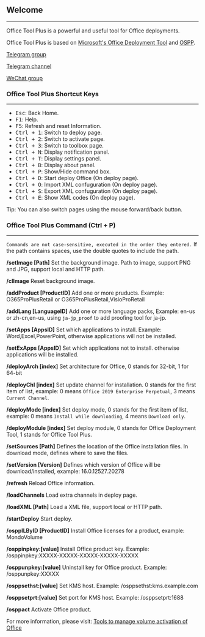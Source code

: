 ## Welcome

---

Office Tool Plus is a powerful and useful tool for Office deployments.

Office Tool Plus is based on [Microsoft's Office Deployment Tool](https://aka.ms/ODT) and [OSPP](https://docs.microsoft.com/en-us/DeployOffice/vlactivation/tools-to-manage-volume-activation-of-office).

[Telegram group](https://otp.landian.vip/grouplink/telegram.html)

[Telegram channel](https://t.me/otp_channel)

[WeChat group](https://otp.landian.vip/grouplink/wechat.html)

### Office Tool Plus Shortcut Keys

---

- <kbd>Esc</kbd>: Back Home.
- <kbd>F1</kbd>: Help.
- <kbd>F5</kbd>: Refresh and reset Information.
- <kbd>Ctrl + 1</kbd>: Switch to deploy page.
- <kbd>Ctrl + 2</kbd>: Switch to activate page.
- <kbd>Ctrl + 3</kbd>: Switch to toolbox page.
- <kbd>Ctrl + N</kbd>: Display notification panel.
- <kbd>Ctrl + T</kbd>: Display settings panel.
- <kbd>Ctrl + B</kbd>: Display about panel.
- <kbd>Ctrl + P</kbd>: Show/Hide command box.
- <kbd>Ctrl + D</kbd>: Start deploy Office (On deploy page).
- <kbd>Ctrl + O</kbd>: Import XML confuguration (On deploy page).
- <kbd>Ctrl + S</kbd>: Export XML confuguration (On deploy page).
- <kbd>Ctrl + E</kbd>: Show XML codes (On deploy page).

Tip: You can also switch pages using the mouse forward/back button.

### Office Tool Plus Command (Ctrl + P)

---

`Commands are not case-sensitive, executed in the order they entered.` If the path contains spaces, use the double quotes to include the path.

**/setImage [Path]** Set the background image. Path to image, support PNG and JPG, support local and HTTP path.

**/clImage** Reset background image.

**/addProduct [ProductID]** Add one or more pruducts. Example: O365ProPlusRetail or O365ProPlusRetail,VisioProRetail

**/addLang [LanguageID]** Add one or more language packs, Example: en-us or zh-cn,en-us, using `ja-jp_proof` to add proofing tool for ja-jp.

**/setApps [AppsID]** Set which applications to install. Example: Word,Excel,PowerPoint, otherwise applications will not be installed.

**/setExApps [AppsID]** Set which applications not to install. otherwise applications will be installed.

**/deployArch [index]** Set architecture for Office, 0 stands for 32-bit, 1 for 64-bit

**/deployChl [index]** Set update channel for installation. 0 stands for the first item of list, example: 0 means `Office 2019 Enterprise Perpetual`, 3 means `Current Channel`.

**/deployMode [index]** Set deploy mode, 0 stands for the first item of list, example: 0 means `Install while downloading`, 4 means `Download only`.

**/deployModule [index]** Set deploy module, 0 stands for Office Deployment Tool, 1 stands for Office Tool Plus.

**/setSources [Path]** Defines the location of the Office installation files. In download mode, defines where to save the files.

**/setVersion [Version]** Defines which version of Office will be download/installed, example: 16.0.12527.20278

**/refresh** Reload Office information.

**/loadChannels** Load extra channels in deploy page.

**/loadXML [Path]** Load a XML file, support local or HTTP path.

**/startDeploy** Start deploy.

**/osppILByID [ProductID]** Install Office licenses for a product, example: MondoVolume

**/osppinpkey:[value]** Install Office product key. Example: /osppinpkey:XXXXX-XXXXX-XXXXX-XXXXX-XXXXX

**/osppunpkey:[value]** Uninstall key for Office product. Example: /osppunpkey:XXXXX

**/osppsethst:[value]** Set KMS host. Example: /osppsethst:kms.example.com

**/osppsetprt:[value]** Set port for KMS host. Example: /osppsetprt:1688

**/osppact** Activate Office product.

For more information, please visit: [Tools to manage volume activation of Office](https://docs.microsoft.com/en-us/deployoffice/vlactivation/tools-to-manage-volume-activation-of-office)
